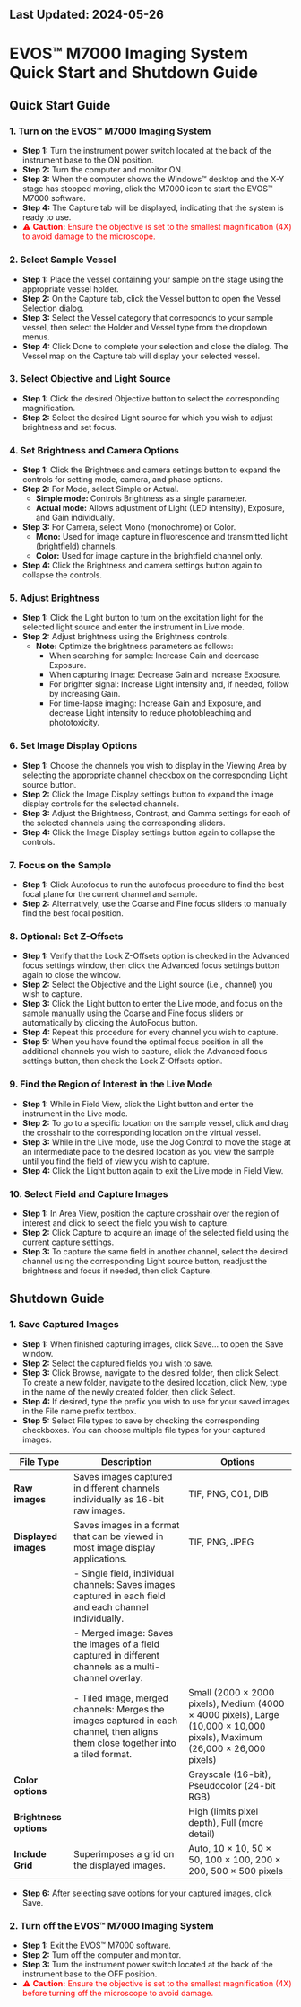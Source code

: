## Last Updated: 2024-05-26
# EVOS™ M7000 Imaging System Quick Start and Shutdown Guide

## Quick Start Guide

### 1. Turn on the EVOS™ M7000 Imaging System
- **Step 1:** Turn the instrument power switch located at the back of the instrument base to the ON position.
- **Step 2:** Turn the computer and monitor ON.
- **Step 3:** When the computer shows the Windows™ desktop and the X-Y stage has stopped moving, click the M7000 icon to start the EVOS™ M7000 software.
- **Step 4:** The Capture tab will be displayed, indicating that the system is ready to use.
- <span style="color: red;">&#9888; **Caution:** Ensure the objective is set to the smallest magnification (4X) to avoid damage to the microscope.</span>

### 2. Select Sample Vessel
- **Step 1:** Place the vessel containing your sample on the stage using the appropriate vessel holder.
- **Step 2:** On the Capture tab, click the Vessel button to open the Vessel Selection dialog.
- **Step 3:** Select the Vessel category that corresponds to your sample vessel, then select the Holder and Vessel type from the dropdown menus.
- **Step 4:** Click Done to complete your selection and close the dialog. The Vessel map on the Capture tab will display your selected vessel.

### 3. Select Objective and Light Source
- **Step 1:** Click the desired Objective button to select the corresponding magnification.
- **Step 2:** Select the desired Light source for which you wish to adjust brightness and set focus.

### 4. Set Brightness and Camera Options
- **Step 1:** Click the Brightness and camera settings button to expand the controls for setting mode, camera, and phase options.
- **Step 2:** For Mode, select Simple or Actual.
  - **Simple mode:** Controls Brightness as a single parameter.
  - **Actual mode:** Allows adjustment of Light (LED intensity), Exposure, and Gain individually.
- **Step 3:** For Camera, select Mono (monochrome) or Color.
  - **Mono:** Used for image capture in fluorescence and transmitted light (brightfield) channels.
  - **Color:** Used for image capture in the brightfield channel only.
- **Step 4:** Click the Brightness and camera settings button again to collapse the controls.

### 5. Adjust Brightness
- **Step 1:** Click the Light button to turn on the excitation light for the selected light source and enter the instrument in Live mode.
- **Step 2:** Adjust brightness using the Brightness controls.
  - **Note:** Optimize the brightness parameters as follows:
    - When searching for sample: Increase Gain and decrease Exposure.
    - When capturing image: Decrease Gain and increase Exposure.
    - For brighter signal: Increase Light intensity and, if needed, follow by increasing Gain.
    - For time-lapse imaging: Increase Gain and Exposure, and decrease Light intensity to reduce photobleaching and phototoxicity.

### 6. Set Image Display Options
- **Step 1:** Choose the channels you wish to display in the Viewing Area by selecting the appropriate channel checkbox on the corresponding Light source button.
- **Step 2:** Click the Image Display settings button to expand the image display controls for the selected channels.
- **Step 3:** Adjust the Brightness, Contrast, and Gamma settings for each of the selected channels using the corresponding sliders.
- **Step 4:** Click the Image Display settings button again to collapse the controls.

### 7. Focus on the Sample
- **Step 1:** Click Autofocus to run the autofocus procedure to find the best focal plane for the current channel and sample.
- **Step 2:** Alternatively, use the Coarse and Fine focus sliders to manually find the best focal position.

### 8. Optional: Set Z-Offsets
- **Step 1:** Verify that the Lock Z-Offsets option is checked in the Advanced focus settings window, then click the Advanced focus settings button again to close the window.
- **Step 2:** Select the Objective and the Light source (i.e., channel) you wish to capture.
- **Step 3:** Click the Light button to enter the Live mode, and focus on the sample manually using the Coarse and Fine focus sliders or automatically by clicking the AutoFocus button.
- **Step 4:** Repeat this procedure for every channel you wish to capture.
- **Step 5:** When you have found the optimal focus position in all the additional channels you wish to capture, click the Advanced focus settings button, then check the Lock Z-Offsets option.

### 9. Find the Region of Interest in the Live Mode
- **Step 1:** While in Field View, click the Light button and enter the instrument in the Live mode.
- **Step 2:** To go to a specific location on the sample vessel, click and drag the crosshair to the corresponding location on the virtual vessel.
- **Step 3:** While in the Live mode, use the Jog Control to move the stage at an intermediate pace to the desired location as you view the sample until you find the field of view you wish to capture.
- **Step 4:** Click the Light button again to exit the Live mode in Field View.

### 10. Select Field and Capture Images
- **Step 1:** In Area View, position the capture crosshair over the region of interest and click to select the field you wish to capture.
- **Step 2:** Click Capture to acquire an image of the selected field using the current capture settings.
- **Step 3:** To capture the same field in another channel, select the desired channel using the corresponding Light source button, readjust the brightness and focus if needed, then click Capture.

## Shutdown Guide

### 1. Save Captured Images
- **Step 1:** When finished capturing images, click Save… to open the Save window.
- **Step 2:** Select the captured fields you wish to save.
- **Step 3:** Click Browse, navigate to the desired folder, then click Select. To create a new folder, navigate to the desired location, click New, type in the name of the newly created folder, then click Select.
- **Step 4:** If desired, type the prefix you wish to use for your saved images in the File name prefix textbox.
- **Step 5:** Select File types to save by checking the corresponding checkboxes. You can choose multiple file types for your captured images.

| File Type          | Description                                                                         | Options                                       |
|--------------------|-------------------------------------------------------------------------------------|-----------------------------------------------|
| **Raw images**     | Saves images captured in different channels individually as 16-bit raw images.      | TIF, PNG, C01, DIB                            |
| **Displayed images**| Saves images in a format that can be viewed in most image display applications.     | TIF, PNG, JPEG                                |
|                    | - Single field, individual channels: Saves images captured in each field and each channel individually. | |
|                    | - Merged image: Saves the images of a field captured in different channels as a multi-channel overlay. | |
|                    | - Tiled image, merged channels: Merges the images captured in each channel, then aligns them close together into a tiled format. | Small (2000 × 2000 pixels), Medium (4000 × 4000 pixels), Large (10,000 × 10,000 pixels), Maximum (26,000 × 26,000 pixels) |
| **Color options**  |                                                                                     | Grayscale (16-bit), Pseudocolor (24-bit RGB)  |
| **Brightness options**|                                                                                  | High (limits pixel depth), Full (more detail) |
| **Include Grid**   | Superimposes a grid on the displayed images.                                         | Auto, 10 × 10, 50 × 50, 100 × 100, 200 × 200, 500 × 500 pixels |

- **Step 6:** After selecting save options for your captured images, click Save.

### 2. Turn off the EVOS™ M7000 Imaging System
- **Step 1:** Exit the EVOS™ M7000 software.
- **Step 2:** Turn off the computer and monitor.
- **Step 3:** Turn the instrument power switch located at the back of the instrument base to the OFF position.
- <span style="color: red;">&#9888; **Caution:** Ensure the objective is set to the smallest magnification (4X) before turning off the microscope to avoid damage.</span>
